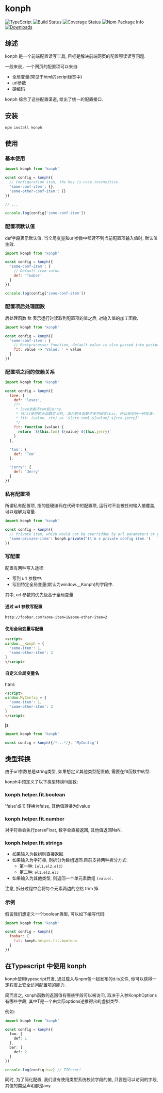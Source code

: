 # konph

[![TypeScript](https://img.shields.io/badge/lang-typescript-blue.svg)](https://www.tslang.cn/) [![Build Status](https://travis-ci.org/yusangeng/konph.svg?branch=master)](https://travis-ci.org/yusangeng/konph) [![Coverage Status](https://coveralls.io/repos/github/yusangeng/konph/badge.svg?branch=master)](https://coveralls.io/github/yusangeng/konph?branch=master) [![Npm Package Info](https://badge.fury.io/js/konph.svg)](https://www.npmjs.com/package/konph) [![Downloads](https://img.shields.io/npm/dw/konph.svg?style=flat)](https://www.npmjs.com/package/konph)

## 综述

konph 是一个前端配置读写工具, 目标是解决前端网页的配置项读读写问题.

一般来说，一个网页的配置项可以来自:

- 全局变量(常见于html的script标签中)
- url参数
- 硬编码

konph 综合了这些配置渠道, 给出了统一的配置接口.

## 安装

``` shell
npm install konph
```

## 使用

### 基本使用

``` js
import konph from 'konph'

const config = konph({
  // Configuration item, the key is case-insensitive.
  'some-conf-item': {},
  'some-other-conf-item': {}
})

// ...

console.log(config['some-conf-item'])
```

### 配置项默认值

def字段表示默认值, 当全局变量和url参数中都读不到当前配置项输入值时, 默认值生效.

``` js
import konph from 'konph'

const config = konph({
  'some-conf-item': {
    // Default item value.
    def: 'foobar'
  }
})

console.log(config['some-conf-item'])
```

### 配置项后处理函数

后处理函数 fit 表示运行时读取到配置项的值之后, 对输入值的加工函数.

``` js
import konph from 'konph'

const config = konph({
  'some-conf-item': {
    // Postprocessor function, default value is also passed into postprocessor.
    fit: value => 'Value: ' + value
  }
})
```

### 配置项之间的依赖关系

``` js
import konph from 'konph'

const config = konph({
  love: {
    def: 'loves',
    /**
     * love依赖于tom和jerry.
     * 当fit使用箭头函数定义时, 因为箭头函数不支持绑定this, 所以采用另一种写法:
     * fit: (value, ctx) => `${ctx.tom} ${value} ${ctx.jerry}`
     */
    fit: function (value) {
      return `${this.tom} ${value} ${this.jerry}`
    }
  },

  'tom': {
    def: 'Tom'
  },

  'jerry': {
    def: 'Jerry'
  }
})
```

### 私有配置项

所谓私有配置项, 指的是硬编码在代码中的配置项, 运行时不会被任何输入值覆盖, 可以理解为常量.

``` js
import konph from 'konph'

const config = konph({
  // Private item, which would not be overridden by url parameters or global variables.
  'some-private-item': konph.private('I\'m a private config item.')
})
```

### 写配置

配置有两种写入途径:

- 写到 url 参数中.
- 写到特定全局变量(默认为window.__Konph)的字段中.

其中, url 参数的优先级高于全局变量.

#### 通过 url 参数写配置

```
http://foobar.com?some-item=1&some-other-item=2
```

#### 使用全局变量写配置

``` html
<script>
window.__Konph = {
  'some-item': 1,
  'some-other-item': 2
}
</script>
```

#### 自定义全局变量名

html:
``` html
<script>
window.MyConfig = {
  'some-item': 1,
  'some-other-item': 2
}
</script>
```

js:
``` js
import konph from 'konph'

const config = konph({/*...*/}, 'MyConfig')
```

## 类型转换

由于url参数总是string类型, 如果想定义其他类型配置值, 需要在fit函数中转型.

konph中预定义了以下类型转换fit函数:

### konph.helper.fit.boolean

'false'或'0'转换为false, 其他值转换为!!value

### konph.helper.fit.number

对字符串会执行parseFloat, 数字会直接返回, 其他值返回NaN.

### konph.helper.fit.strings

- 如果输入为数组则直接返回.
- 如果输入为字符串, 则拆分为数组返回.目前支持两种拆分方式: 
  * 第一种: `[el1,el2,el3]`
  * 第二种: `el1,el2,el3`
- 如果输入为其他类型, 则返回一个单元素数组 `[value]`.

注意, 拆分过程中会将每个元素两边的空格 trim 掉.

### 示例 

假设我们想定义一个boolean类型, 可以如下编写代码: 

``` js
import konph from 'konph'

const config = konph({
  foobar: {
    fit: konph.helper.fit.boolean
  }
})
```

## 在Typescript 中使用 konph

konph使用typescript开发, 通过载入与npm包一起发布的d.ts文件, 你可以获得一定程度上安全访问配置项的能力.

简而言之, konph函数的返回值有哪些字段可以被访问, 取决于入参KonphOptions<T>有哪些字段, 其中T是一个由实际options逆推得出的虚拟类型.

例如:

``` ts
import konph from 'konph'

const config = konph({
  foo: {
    def: 1
  },
  bar: {
    def: 2
  }
})

console.log(config.baz) // TSError!
```

同时, 为了简化配置, 我们没有使用类型系统校验字段的值, 只要是可以访问的字段, 其值的类型声明都是any.
